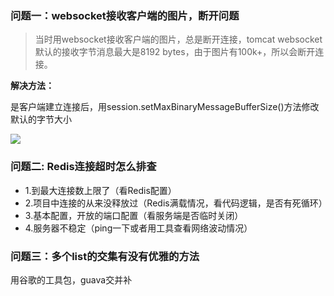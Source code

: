 ### 问题一：websocket接收客户端的图片，断开问题

>当时用websocket接收客户端的图片，总是断开连接，tomcat websocket默认的接收字节消息最大是8192 bytes，由于图片有100k+，所以会断开连接。

**解决方法：** 

是客户端建立连接后，用session.setMaxBinaryMessageBufferSize()方法修改默认的字节大小

![](https://user-gold-cdn.xitu.io/2020/7/4/1731a4cdd2291bc9?w=800&h=491&f=png&s=201414)

### 问题二: Redis连接超时怎么排查
- 1.到最大连接数上限了（看Redis配置）
- 2.项目中连接的从来没释放过（Redis满载情况，看代码逻辑，是否有死循环）
- 3.基本配置，开放的端口配置（看服务端是否临时关闭）
- 4.服务器不稳定（ping一下或者用工具查看网络波动情况）

### 问题三：多个list的交集有没有优雅的方法
用谷歌的工具包，guava交并补
